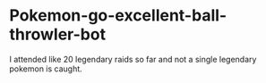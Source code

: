 # Pokemon-go-excellent-ball-throwler-bot
I attended like 20 legendary raids so far and not a single legendary pokemon is caught.
